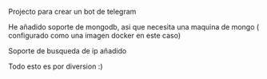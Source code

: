 Projecto para crear un bot de telegram

He añadido soporte de mongodb, asi que necesita una maquina de mongo ( configurado como una imagen docker en este caso)

Soporte de busqueda de ip añadido

Todo esto es por diversion :)